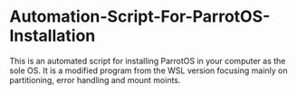 # Automation-Script-For-ParrotOS-Installation
This is an automated script for installing ParrotOS in your computer as the sole OS. It is a modified program from the WSL version focusing mainly on partitioning, error handling and mount moints.
